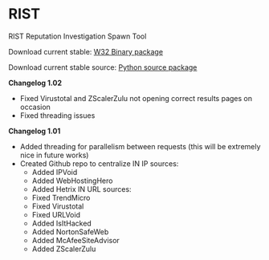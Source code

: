 # RIST
RIST Reputation Investigation Spawn Tool

Download current stable:
[W32 Binary package](../RIST_1.02.12312015.binary.w32.rar?raw=true)

Download current stable source:
[Python source package](../RIST_1.02.12312015.source.python27.rar?raw=true)


**Changelog 1.02**
* Fixed Virustotal and ZScalerZulu not opening correct results pages on occasion
* Fixed threading issues


**Changelog 1.01**
* Added threading for parallelism between requests  (this will be extremely nice in future works)
* Created Github repo to centralize
IN IP sources:
  * Added IPVoid
  * Added WebHostingHero
  * Added Hetrix
IN URL sources:
  * Fixed TrendMicro
  * Fixed Virustotal
  * Fixed URLVoid
  * Added IsItHacked
  * Added NortonSafeWeb
  * Added McAfeeSiteAdvisor
  * Added ZScalerZulu
